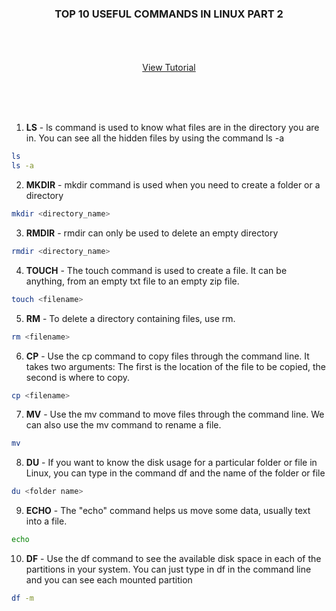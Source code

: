<p align="center">
  <h3 align="center">TOP 10 USEFUL COMMANDS IN LINUX PART 2</h3>

  <p align="center">
    <br />
    <br />
    <br />
    <a href="">View Tutorial</a>
  </p>
</p>


<br />
<br />
<br />

1. **LS** - ls command is used to know what files are in the directory you are in. You can see all the hidden files by using the command ls -a
  ```sh
  ls
  ls -a
  ```
2. **MKDIR** - mkdir command is used when you need to create a folder or a directory
  ```sh
  mkdir <directory_name>
  ```
3. **RMDIR** -  rmdir can only be used to delete an empty directory
  ```sh
  rmdir <directory_name>
  ```
4. **TOUCH** - The touch command is used to create a file. It can be anything, from an empty txt file to an empty zip file.
  ```sh
  touch <filename>
  ```
5. **RM** - To delete a directory containing files, use rm.
  ```sh
  rm <filename> 
  ```
6. **CP** - Use the cp command to copy files through the command line. It takes two arguments: The first is the location of the file to be copied, the second is where to copy.
  ```sh
  cp <filename>
  ```
7. **MV** - Use the mv command to move files through the command line. We can also use the mv command to rename a file.
  ```sh
  mv
  ```
8. **DU** - If you want to know the disk usage for a particular folder or file in Linux, you can type in the command df and the name of the folder or file
  ```sh
  du <folder name> 
  ```
9. **ECHO** - The "echo" command helps us move some data, usually text into a file.
  ```sh
  echo
  ```
10. **DF** - Use the df command to see the available disk space in each of the partitions in your system. You can just type in df in the command line and you can see each mounted partition 
  ```sh
  df -m
  ```
